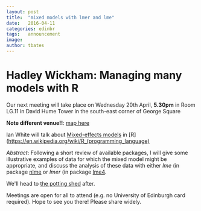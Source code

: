 ```yaml
---
layout: post
title:  "mixed models with lmer and lme"
date:   2016-04-11
categories: edinbr
tags:   announcement
image:
author: tbates
---
```


# Hadley Wickham: Managing many models with R 

Our next meeting will take place on Wednesday 20th April, **5.30pm** in Room LG.11 in David Hume Tower in the south-east corner of George Square 

**Note different venue!!**: [map here](https://goo.gl/maps/bHaWbxoYLs22)

Ian White will talk about [Mixed-effects models](https://en.wikipedia.org/wiki/Mixed_model) in [R](https://en.wikipedia.org/wiki/R_(programming_language)

*Abstract*: Following a short review of available packages, I will give some illustrative examples of data for which the mixed model might be appropriate, and discuss the analysis of these data with either *lme* (in
package [nlme](https://cran.r-project.org/package=nlme) or *lmer* (in package [lme4](https://cran.r-project.org/web/packages/lme4).

We'll head to [the potting shed](https://goo.gl/maps/YbNEWEVm3f42) after.

Meetings are open for all to attend (e.g. no University of Edinburgh card required). Hope to see you there! Please share widely.
